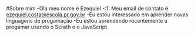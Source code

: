 #Sobre mim
-Ola meu nome é Ezequiel
-:1: Meu email de contato é ezequiel.costa@escola.pr.gov.br
-Eu estou interessado em aprender novas linguagens de progamação
-Eu estou aprendendo recentemente a progamar usando o Scrath e o JavaScript

